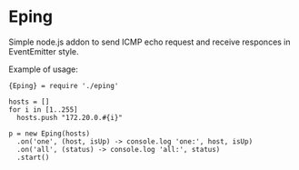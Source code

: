 Eping
=====

Simple node.js addon to send ICMP echo request and receive responces in EventEmitter style.

Example of usage:

    {Eping} = require './eping'
    
    hosts = []
    for i in [1..255]
      hosts.push "172.20.0.#{i}"
    
    p = new Eping(hosts)
      .on('one', (host, isUp) -> console.log 'one:', host, isUp)
      .on('all', (status) -> console.log 'all:', status)
      .start()

